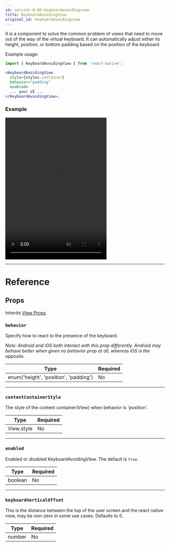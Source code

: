 ```yaml
---
id: version-0.60-keyboardavoidingview
title: KeyboardAvoidingView
original_id: keyboardavoidingview
---
```


It is a component to solve the common problem of views that need to move out of the way of the virtual keyboard. It can automatically adjust either its height, position, or bottom padding based on the position of the keyboard.

Example usage:

```jsx
import { KeyboardAvoidingView } from 'react-native';

<KeyboardAvoidingView
  style={styles.container}
  behavior="padding"
  enabled>
  ... your UI ...
</KeyboardAvoidingView>;
```

### Example

<video src="/img/keyboardavoidingview.mp4" muted autoplay loop width="320" height="448"></video>

---

# Reference

## Props

Inherits [View Props](view.md#props).

### `behavior`

Specify how to react to the presence of the keyboard.

_Note: Android and iOS both interact with this prop differently._ _Android may behave better when given no behavior prop at all, whereas iOS is the opposite._

| Type                                  | Required |
| ------------------------------------- | -------- |
| enum('height', 'position', 'padding') | No       |

---

### `contentContainerStyle`

The style of the content container(View) when behavior is 'position'.

| Type       | Required |
| ---------- | -------- |
| View.style | No       |

---

### `enabled`

Enabled or disabled KeyboardAvoidingView. The default is `true`.

| Type    | Required |
| ------- | -------- |
| boolean | No       |

---

### `keyboardVerticalOffset`

This is the distance between the top of the user screen and the react native view, may be non-zero in some use cases. Defaults to 0.

| Type   | Required |
| ------ | -------- |
| number | No       |

